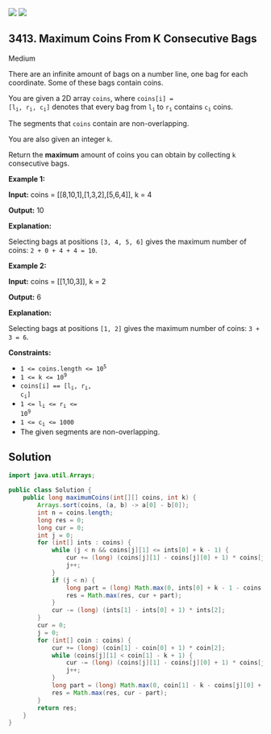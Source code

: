 [![](https://img.shields.io/github/stars/javadev/LeetCode-in-Java?label=Stars&style=flat-square)](https://github.com/javadev/LeetCode-in-Java)
[![](https://img.shields.io/github/forks/javadev/LeetCode-in-Java?label=Fork%20me%20on%20GitHub%20&style=flat-square)](https://github.com/javadev/LeetCode-in-Java/fork)

## 3413\. Maximum Coins From K Consecutive Bags

Medium

There are an infinite amount of bags on a number line, one bag for each coordinate. Some of these bags contain coins.

You are given a 2D array `coins`, where <code>coins[i] = [l<sub>i</sub>, r<sub>i</sub>, c<sub>i</sub>]</code> denotes that every bag from <code>l<sub>i</sub></code> to <code>r<sub>i</sub></code> contains <code>c<sub>i</sub></code> coins.

The segments that `coins` contain are non-overlapping.

You are also given an integer `k`.

Return the **maximum** amount of coins you can obtain by collecting `k` consecutive bags.

**Example 1:**

**Input:** coins = \[\[8,10,1],[1,3,2],[5,6,4]], k = 4

**Output:** 10

**Explanation:**

Selecting bags at positions `[3, 4, 5, 6]` gives the maximum number of coins: `2 + 0 + 4 + 4 = 10`.

**Example 2:**

**Input:** coins = \[\[1,10,3]], k = 2

**Output:** 6

**Explanation:**

Selecting bags at positions `[1, 2]` gives the maximum number of coins: `3 + 3 = 6`.

**Constraints:**

*   <code>1 <= coins.length <= 10<sup>5</sup></code>
*   <code>1 <= k <= 10<sup>9</sup></code>
*   <code>coins[i] == [l<sub>i</sub>, r<sub>i</sub>, c<sub>i</sub>]</code>
*   <code>1 <= l<sub>i</sub> <= r<sub>i</sub> <= 10<sup>9</sup></code>
*   <code>1 <= c<sub>i</sub> <= 1000</code>
*   The given segments are non-overlapping.

## Solution

```java
import java.util.Arrays;

public class Solution {
    public long maximumCoins(int[][] coins, int k) {
        Arrays.sort(coins, (a, b) -> a[0] - b[0]);
        int n = coins.length;
        long res = 0;
        long cur = 0;
        int j = 0;
        for (int[] ints : coins) {
            while (j < n && coins[j][1] <= ints[0] + k - 1) {
                cur += (long) (coins[j][1] - coins[j][0] + 1) * coins[j][2];
                j++;
            }
            if (j < n) {
                long part = (long) Math.max(0, ints[0] + k - 1 - coins[j][0] + 1) * coins[j][2];
                res = Math.max(res, cur + part);
            }
            cur -= (long) (ints[1] - ints[0] + 1) * ints[2];
        }
        cur = 0;
        j = 0;
        for (int[] coin : coins) {
            cur += (long) (coin[1] - coin[0] + 1) * coin[2];
            while (coins[j][1] < coin[1] - k + 1) {
                cur -= (long) (coins[j][1] - coins[j][0] + 1) * coins[j][2];
                j++;
            }
            long part = (long) Math.max(0, coin[1] - k - coins[j][0] + 1) * coins[j][2];
            res = Math.max(res, cur - part);
        }
        return res;
    }
}
```